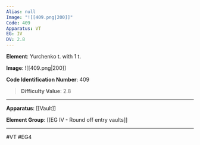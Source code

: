 ```yaml
---
Alias: null
Image: "![[409.png|200]]"
Code: 409
Apparatus: VT
EG: IV
DV: 2.8
---
```

**Element**: Yurchenko t. with 1 t.

**Image**:
![[409.png|200]]

**Code Identification Number**: 409

>**Difficulty Value**: 2.8

___
**Apparatus**: [[Vault]]

**Element Group**: [[EG IV - Round off entry vaults]]
___
#VT #EG4
